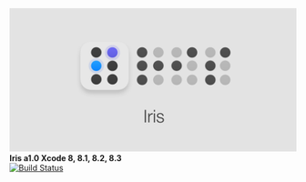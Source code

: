 ![Alt text](https://github.com/mita4829/Iris/blob/master/Header.jpg "Iris a1.0")
<b>Iris a1.0 Xcode 8, 8.1, 8.2, 8.3</b><br/>
[![Build Status](https://travis-ci.org/mita4829/Iris.svg?branch=master)](https://travis-ci.org/mita4829/Iris)
